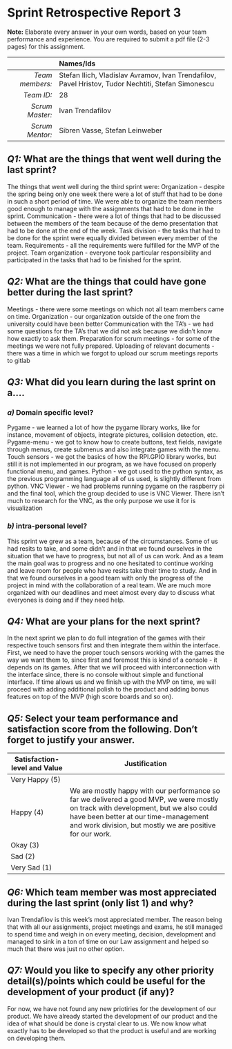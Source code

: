 # Sprint Retrospective Report 3

**Note:** Elaborate every answer in your own words, based on your team performance and experience. You are required to submit a pdf file (2-3 pages) for this assignment.
 
|                  | **Names/Ids**  |
|-----------------:|:---------------|
| *Team members:*  |       Stefan Ilich, Vladislav Avramov, Ivan Trendafilov, Pavel Hristov, Tudor Nechtiti, Stefan Simonescu         |
| *Team ID:*       |        28        |
| *Scrum  Master:* |        Ivan Trendafilov        |
| *Scrum  Mentor:* |         Sibren Vasse, Stefan Leinweber       |
 

## *Q1:* What are the things that went well during the last sprint?
The things that went well during the third sprint were:
Organization - despite the spring being only one week there were a lot of stuff that had to be done in such a short period of time. We were able to organize the team members good enough to manage with the assignments that had to be done in the sprint.
Communication - there were a lot of things that had to be discussed between the members of the team because of the demo presentation that had to be done at the end of the week.
Task division - the tasks that had to be done for the sprint were equally divided between every member of the team.
Requirements - all the requirements were fulfilled for the MVP of the project.
Team organization - everyone took particular responsibility and participated in the tasks that had to be finished for the sprint.


## *Q2:* What are the things that could have gone better during the last sprint?
Meetings - there were some meetings on which not all team members came on time.
Organization - our organization outside of the one from the university could have been better 
Communication with the TA’s - we had some questions for the TA’s that we did not ask because we didn’t know how exactly to ask them.
Preparation for scrum meetings - for some of the meetings we were not fully prepared.
Uploading of relevant documents - there was a time in which we forgot to upload our scrum meetings reports to gitlab

## *Q3:* What did you learn during the last sprint on a….

### *a)* Domain specific level?
Pygame - we learned a lot of how the pygame library works, like for instance, movement of objects, integrate pictures, collision detection, etc.
Pygame-menu - we got to know how to create buttons, text fields, navigate through menus, create submenus and also integrate games with the menu.
Touch sensors - we got the basics of how the RPI.GPIO library works, but still it is not implemented in our program, as we have focused on properly functional menu, and games.
Python - we got used to the python syntax, as the previous programming language all of us used, is slightly different from python.
VNC Viewer - we had problems running pygame on the raspberry pi and the final tool, which the group decided to use is VNC Viewer. There isn’t much to research for the VNC, as the only purpose we use it for is visualization

### *b)* intra-personal level?
This sprint we grew as a team, because of the circumstances. Some of us had resits to take, and some didn’t and in that we found ourselves in the situation that we have to progress, but not all of us can work. And as a team the main goal was to progress and no one hesitated to continue working and leave room for people who have resits take their time to study. And in that we found ourselves in a good team with only the progress of the project in mind with the collaboration of a real team.
We are much more organized with our deadlines and meet almost every day to discuss what everyones is doing and if they need help. 

## *Q4:* What are your plans for the next sprint?
In the next sprint we plan to do full integration of the games with their respective touch sensors first and then integrate them within the interface. First, we need to have the proper touch sensors working with the games the way we want them to, since first and foremost this is kind of a console - it depends on its games. After that we will proceed with interconnection with the interface since, there is no console without simple and functional interface. If time allows us and we finish up with the MVP on time, we will proceed with adding additional polish to the product and adding bonus features on top of the MVP (high score boards and so on).
## *Q5:* Select your team performance and satisfaction score from the following. Don’t forget to justify your answer.

| **Satisfaction-level  and Value** | **Justification** |
| --------------------------------- | ----------------- |
| Very  Happy (5)                   |                   |
| Happy  (4)                        |         We are mostly happy with our performance so far we delivered a good MVP, we were mostly on track with development, but we also could have been better at our time-management and work division, but mostly we are positive for our work.          |
| Okay  (3)                         |                   |
| Sad  (2)                          |                   |
| Very  Sad (1)                     |                   |

## *Q6:* Which team member was most appreciated during the last sprint (only list 1) and why?
Ivan Trendafilov is this week’s most appreciated member. The reason being that with all our assignments, project meetings and exams, he still managed to spend time and weigh in on every meeting, decision, development and managed to sink in a ton of time on our Law assignment and helped so much that there was just no other option.
## *Q7:*  Would you like to specify any other priority detail(s)/points which could be useful for the development of your product (if any)?
For now, we have not found any new priotiries for the development of our product. We have already started the development of our product and the idea of what should be done is crystal clear to us. We now know what exactly has to be developed so that the product is useful and are working on developing them.